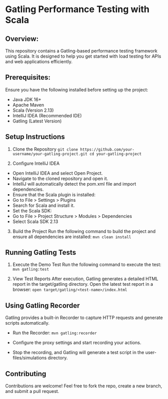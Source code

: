 # Gatling Performance Testing with Scala

## Overview:
This repository contains a Gatling-based performance testing framework using Scala. It is designed to help you get started with load testing for APIs and web applications efficiently.

## Prerequisites:
Ensure you have the following installed before setting up the project:
* Java JDK 16+
* Apache Maven
* Scala (Version 2.13)
* IntelliJ IDEA (Recommended IDE)
* Gatling (Latest Version)

## Setup Instructions
1. Clone the Repository
`git clone https://github.com/your-username/your-gatling-project.git
cd your-gatling-project`

2. Configure IntelliJ IDEA
* Open IntelliJ IDEA and select Open Project.
* Navigate to the cloned repository and open it.
* IntelliJ will automatically detect the pom.xml file and import dependencies.
* Ensure that the Scala plugin is installed:
* Go to File > Settings > Plugins
* Search for Scala and install it.
* Set the Scala SDK:
* Go to File > Project Structure > Modules > Dependencies
* Select Scala SDK 2.13

3. Build the Project
Run the following command to build the project and ensure all dependencies are installed:
`mvn clean install`

## Running Gatling Tests

1. Execute the Demo Test
Run the following command to execute the test:
`mvn gatling:test`

2. View Test Reports
After execution, Gatling generates a detailed HTML report in the target/gatling directory. Open the latest test report in a browser:
`open target/gatling/<test-name>/index.html`

## Using Gatling Recorder
Gatling provides a built-in Recorder to capture HTTP requests and generate scripts automatically.
* Run the Recorder:
`mvn gatling:recorder`

* Configure the proxy settings and start recording your actions.

* Stop the recording, and Gatling will generate a test script in the user-files/simulations directory.

## Contributing

Contributions are welcome! Feel free to fork the repo, create a new branch, and submit a pull request.
